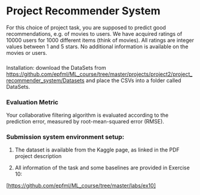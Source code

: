 
# Project Recommender System

For this choice of project task, you are supposed to predict good recommendations, e.g. of movies to users. We have acquired ratings of 10000 users for 1000 different items (think of movies). All ratings are integer values between 1 and 5 stars. No additional information is available on the movies or users.

###
Installation: download the DataSets from https://github.com/epfml/ML_course/tree/master/projects/project2/project_recommender_system/Datasets
and place the CSVs into a folder called DataSets.
### Evaluation Metric
Your collaborative filtering algorithm is evaluated according to the prediction error, measured by root-mean-squared error (RMSE).

### Submission system environment setup:

1. The dataset is available from the Kaggle page, as linked in the PDF project description

2. All information of the task and some baselines are provided in Exercise 10:

 [https://github.com/epfml/ML_course/tree/master/labs/ex10]
